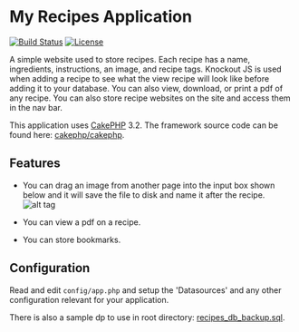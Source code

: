 # My Recipes Application

[![Build Status](https://img.shields.io/travis/cakephp/app/master.svg?style=flat-square)](https://travis-ci.org/cakephp/app)
[![License](https://img.shields.io/packagist/l/cakephp/app.svg?style=flat-square)](https://packagist.org/packages/cakephp/app)

A simple website used to store recipes. Each recipe has a name, ingredients, instructions, an image, and recipe tags. Knockout JS is used when adding a recipe to see what the view recipe will look like before adding it to your database. You can also view, download, or print a pdf of any recipe. You can also store recipe websites on the site and access them in the nav bar.

This application uses [CakePHP](http://cakephp.org) 3.2.
The framework source code can be found here: [cakephp/cakephp](https://github.com/cakephp/cakephp).

## Features

- You can drag an image from another page into the input box shown below and it will save the file to disk and name it after the recipe.
![alt tag](https://github.com/MrEx88/recipes-with-cakephp3/blob/gh-pages/images/my-recipes-drag-img.jpg)

- You can view a pdf on a recipe.

- You can store bookmarks.

## Configuration

Read and edit `config/app.php` and setup the 'Datasources' and any other
configuration relevant for your application.

There is also a sample dp to use in root directory: [recipes_db_backup.sql](https://github.com/MrEx88/recipes-with-cakephp3/blob/master/recipes_db_backup.sql).
